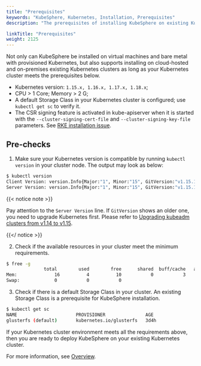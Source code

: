 ```yaml
---
title: "Prerequisites"
keywords: "KubeSphere, Kubernetes, Installation, Prerequisites"
description: "The prerequisites of installing KubeSphere on existing Kubernetes"

linkTitle: "Prerequisites"
weight: 2125
---
```




Not only can KubeSphere be installed on virtual machines and bare metal with provisioned Kubernetes, but also supports installing on cloud-hosted and on-premises existing Kubernetes clusters as long as your Kubernetes cluster meets the prerequisites below.

- Kubernetes version:  `1.15.x, 1.16.x, 1.17.x, 1.18.x`;
- CPU > 1 Core; Memory > 2 G;
- A default Storage Class in your Kubernetes cluster is configured; use `kubectl get sc` to verify it.
- The CSR signing feature is activated in kube-apiserver when it is started with the `--cluster-signing-cert-file` and `--cluster-signing-key-file` parameters. See [RKE installation issue](https://github.com/kubesphere/kubesphere/issues/1925#issuecomment-591698309).

## Pre-checks

1. Make sure your Kubernetes version is compatible by running `kubectl version` in your cluster node. The output may look as below:

```bash
$ kubectl version
Client Version: version.Info{Major:"1", Minor:"15", GitVersion:"v1.15.1", GitCommit:"4485c6f18cee9a5d3c3b4e523bd27972b1b53892", GitTreeState:"clean", BuildDate:"2019-07-18T09:09:21Z", GoVersion:"go1.12.5", Compiler:"gc", Platform:"linux/amd64"}
Server Version: version.Info{Major:"1", Minor:"15", GitVersion:"v1.15.1", GitCommit:"4485c6f18cee9a5d3c3b4e523bd27972b1b53892", GitTreeState:"clean", BuildDate:"2019-07-18T09:09:21Z", GoVersion:"go1.12.5", Compiler:"gc", Platform:"linux/amd64"}
```

{{< notice note >}}

Pay attention to the `Server Version` line. If `GitVersion` shows an older one, you need to upgrade Kubernetes first. Please refer to [Upgrading kubeadm clusters from v1.14 to v1.15](https://v1-15.docs.kubernetes.io/docs/tasks/administer-cluster/kubeadm/kubeadm-upgrade-1-15/).

{{</ notice >}} 

2. Check if the available resources in your cluster meet the minimum requirements.

```bash
$ free -g
              total        used        free      shared  buff/cache   available
Mem:              16          4          10           0           3           2
Swap:             0           0           0
```

3. Check if there is a default Storage Class in your cluster. An existing Storage Class is a prerequisite for KubeSphere installation.

```bash
$ kubectl get sc
NAME                      PROVISIONER               AGE
glusterfs (default)       kubernetes.io/glusterfs   3d4h
```

If your Kubernetes cluster environment meets all the requirements above, then you are ready to deploy KubeSphere on your existing Kubernetes cluster.

For more information, see [Overview](../overview/).